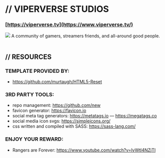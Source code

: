 # // VIPERVERSE STUDIOS
### [https://viperverse.tv](https://www.viperverse.tv/)
<img src="https://viperverse.tv/assets/img/viperverse_meta.png" />
A community of gamers, streamers friends, and all-around good people.<br /><br />

## // RESOURCES
### TEMPLATE PROVIDED BY:
- https://github.com/murtaugh/HTML5-Reset
  
### 3RD PARTY TOOLS:
- repo management: https://github.com/new
- favicon generator: https://favicon.io
- social meta tag generators: https://metatags.io — https://megatags.co
- social media icon svgs: https://simpleicons.org/
- css written and compiled with SASS: https://sass-lang.com/

### ENJOY YOUR REWARD:
- Rangers are Forever: https://www.youtube.com/watch?v=IvWtI4NZjTI
